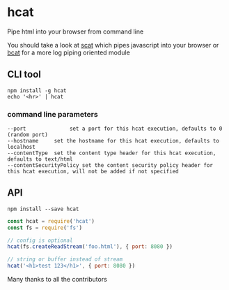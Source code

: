 # hcat
Pipe html into your browser from command line

You should take a look at [scat](https://github.com/hughsk/scat) which pipes javascript into your browser or [bcat](https://github.com/kessler/node-bcat) for a more log piping oriented module

## CLI tool
```
npm install -g hcat
echo '<hr>' | hcat
```

### command line parameters

```
--port              set a port for this hcat execution, defaults to 0 (random port)
--hostname     set the hostname for this hcat execution, defaults to localhost
--contentType  set the content type header for this hcat execution, defaults to text/html
--contentSecurityPolicy set the content security policy header for this hcat execution, will not be added if not specified
```

## API

```
npm install --save hcat
```

```js
const hcat = require('hcat')
const fs = require('fs')

// config is optional
hcat(fs.createReadStream('foo.html'), { port: 8080 })

// string or buffer instead of stream
hcat('<h1>test 123</h1>', { port: 8080 })
```

Many thanks to all the contributors
